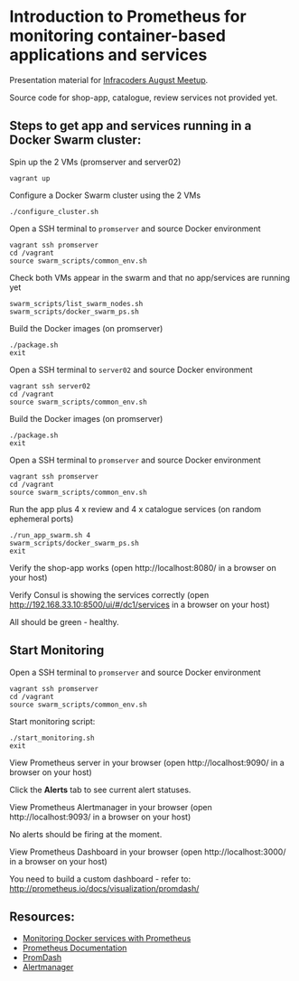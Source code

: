 Introduction to Prometheus for monitoring container-based applications and services
===================================================================================

Presentation material for [Infracoders August Meetup](http://www.meetup.com/Infrastructure-Coders/events/224196792/).

Source code for shop-app, catalogue, review services not provided yet.

Steps to get app and services running in a Docker Swarm cluster:
----------------------------------------------------------------

Spin up the 2 VMs (promserver and server02)

    vagrant up

Configure a Docker Swarm cluster using the 2 VMs

    ./configure_cluster.sh

Open a SSH terminal to `promserver` and source Docker environment

    vagrant ssh promserver
    cd /vagrant
    source swarm_scripts/common_env.sh

Check both VMs appear in the swarm and that no app/services are running yet

    swarm_scripts/list_swarm_nodes.sh
    swarm_scripts/docker_swarm_ps.sh

Build the Docker images (on promserver)

    ./package.sh
    exit

Open a SSH terminal to `server02` and source Docker environment

    vagrant ssh server02
    cd /vagrant
    source swarm_scripts/common_env.sh

Build the Docker images (on promserver)

    ./package.sh
    exit

Open a SSH terminal to `promserver` and source Docker environment

    vagrant ssh promserver
    cd /vagrant
    source swarm_scripts/common_env.sh

Run the app plus 4 x review and 4 x catalogue services (on random ephemeral ports)

    ./run_app_swarm.sh 4
    swarm_scripts/docker_swarm_ps.sh
    exit

Verify the shop-app works (open http://localhost:8080/ in a browser on your host)

Verify Consul is showing the services correctly (open http://192.168.33.10:8500/ui/#/dc1/services in a browser on your host)

All should be green - healthy.

Start Monitoring
----------------

Open a SSH terminal to `promserver` and source Docker environment

    vagrant ssh promserver
    cd /vagrant
    source swarm_scripts/common_env.sh

Start monitoring script:

    ./start_monitoring.sh
    exit

View Prometheus server in your browser (open http://localhost:9090/ in a browser on your host)

Click the **Alerts** tab to see current alert statuses.

View Prometheus Alertmanager in your browser (open http://localhost:9093/ in a browser on your host)

No alerts should be firing at the moment.

View Prometheus Dashboard in your browser (open http://localhost:3000/ in a browser on your host)

You need to build a custom dashboard - refer to: http://prometheus.io/docs/visualization/promdash/

Resources:
----------
* [Monitoring Docker services with Prometheus](https://labs.ctl.io/monitoring-docker-services-with-prometheus/)
* [Prometheus Documentation](http://prometheus.io/docs/introduction/overview/)
* [PromDash](http://prometheus.io/docs/visualization/promdash/)
* [Alertmanager](http://prometheus.io/docs/alerting/alertmanager/)
